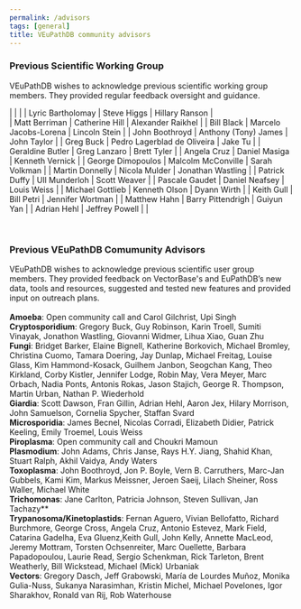 ```yaml
---
permalink: /advisors
tags: [general]
title: VEuPathDB community advisors
---
```

<div class="static-content" markdown="1">

<h3>Previous Scientific Working Group</h3>
VEuPathDB wishes to acknowledge previous scientific working group members. They provided regular feedback oversight and guidance.<br>

| | |
| Lyric Bartholomay   |   Steve Higgs                   |   Hillary Ranson    |   
| Matt Berriman       |   Catherine Hill                |   Alexander Raikhel | 
| Bill Black          |   Marcelo Jacobs-Lorena         |   Lincoln Stein     |
| John Boothroyd      |   Anthony (Tony) James          |   John Taylor       |
| Greg Buck           |   Pedro Lagerblad de Oliveira   |   Jake Tu           |
| Geraldine Butler    |   Greg Lanzaro                  |   Brett Tyler       |
| Angela Cruz         |   Daniel Masiga                 |   Kenneth Vernick   |
| George Dimopoulos   |   Malcolm McConville            |   Sarah Volkman     |
| Martin Donnelly     |   Nicola Mulder                 |   Jonathan Wastling |
| Patrick Duffy       |   Ull Munderloh                 |   Scott Weaver      |
| Pascale Gaudet      |   Daniel Neafsey                |   Louis Weiss       |
| Michael Gottlieb    |   Kenneth Olson                 |   Dyann Wirth       |
| Keith Gull          |   Bill Petri                    |   Jennifer Wortman  |
| Matthew Hahn        |   Barry Pittendrigh             |   Guiyun Yan        |
| Adrian Hehl         |   Jeffrey Powell                |                     |

<br>

<h3>Previous VEuPathDB Comumunity Advisors</h3>

VEuPathDB wishes to acknowledge previous scientific user group members. They provided feedback on VectorBase's and EuPathDB’s new data, tools and resources, suggested and tested new features and provided input on outreach plans.  <br><br>
<b>Amoeba</b>: Open community call and Carol Gilchrist, Upi Singh<br>
<b>Cryptosporidium</b>: Gregory Buck, Guy Robinson, Karin Troell, Sumiti Vinayak, Jonathon Wastling, Giovanni Widmer, Lihua Xiao, Guan Zhu<br>
<b>Fungi</b>: Bridget Barker, Elaine Bignell, Katherine Borkovich, Michael Bromley, Christina Cuomo, Tamara Doering, Jay Dunlap, Michael Freitag, Louise Glass, Kim Hammond-Kosack, Guilhem Janbon, Seogchan Kang, Theo Kirkland, Corby Kistler, Jennifer Lodge, Robin May, Vera Meyer, Marc Orbach, Nadia Ponts, Antonis Rokas, Jason Stajich, George R. Thompson, Martin Urban, Nathan P. Wiederhold<br>
<b>Giardia</b>: Scott Dawson, Fran Gillin, Adrian Hehl, Aaron Jex, Hilary Morrison, John Samuelson, Cornelia Spycher, Staffan Svard <br>
<b>Microsporidia</b>: James Becnel, Nicolas Corradi, Elizabeth Didier,  Patrick Keeling, Emily Troemel, Louis Weiss<br>
<b>Piroplasma</b>: Open community call and Choukri Mamoun<br>
<b>Plasmodium</b>: John Adams, Chris Janse, Rays H.Y. Jiang, Shahid Khan, Stuart Ralph, Akhil Vaidya, Andy Waters<br>
<b>Toxoplasma</b>: John Boothroyd, Jon P. Boyle, Vern B. Carruthers, Marc-Jan Gubbels, Kami Kim, 
Markus Meissner, Jeroen Saeij, Lilach Sheiner, Ross Waller, Michael White<br>
<b>Trichomonas</b>: Jane Carlton, Patricia Johnson, Steven Sullivan, Jan Tachazy**<br>
<b>Trypanosoma/Kinetoplastids</b>: Fernan Aguero, Vivian Bellofatto, Richard Burchmore, George Cross, Angela Cruz, Antonio Estevez, Mark Field, Catarina Gadelha, Eva Gluenz,Keith Gull, John Kelly, Annette MacLeod, Jeremy Mottram, Torsten Ochsenreiter, Marc Ouellette, Barbara Papadopoulou, Laurie Read, Sergio Schenkman, Rick Tarleton, Brent Weatherly, Bill Wickstead, Michael (Mick) Urbaniak <br>
<b>Vectors</b>: Gregory Dasch, Jeff Grabowski, María de Lourdes Muñoz, Monika Gulia-Nuss, Sukanya Narasimhan, Kristin Michel, Michael Povelones, Igor Sharakhov, Ronald van Rij, Rob Waterhouse


</div>
